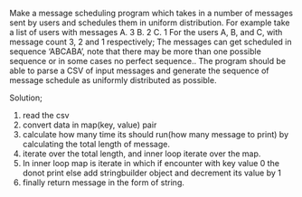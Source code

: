 Make a message scheduling program which takes in a number of messages sent by
users and schedules them in uniform distribution. For example take a list of users with
messages
A. 3
B. 2
C. 1
For the users A, B, and C, with message count 3, 2 and 1 respectively; The messages
can get scheduled in sequence ‘ABCABA’, note that there may be more than one
possible sequence or in some cases no perfect sequence..
The program should be able to parse a CSV of input messages and generate the
sequence of message schedule as uniformly distributed as possible.



Solution;

1. read the csv
2. convert  data in map(key, value) pair
3. calculate how many time its should run(how many message to print) by calculating the total length of message.
4. iterate over the total length, and inner loop iterate over the map.
5. In inner loop map is iterate in which if encounter with key value 0 the donot print else add stringbuilder object and decrement its value by 1
6. finally return message in the form of string.
